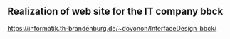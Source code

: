 ## Realization of web site for the IT company bbck


https://informatik.th-brandenburg.de/~dovonon/InterfaceDesign_bbck/